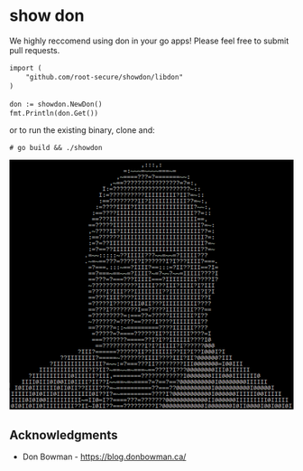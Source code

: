 # show don

We highly reccomend using don in your go apps! Please feel free to submit pull requests.


```
import (
    "github.com/root-secure/showdon/libdon"
)

don := showdon.NewDon()
fmt.Println(don.Get())
```

or to run the existing binary, clone and:


```
# go build && ./showdon
```

![](images/showdon.png?raw=true)

## Acknowledgments

* Don Bowman - https://blog.donbowman.ca/
